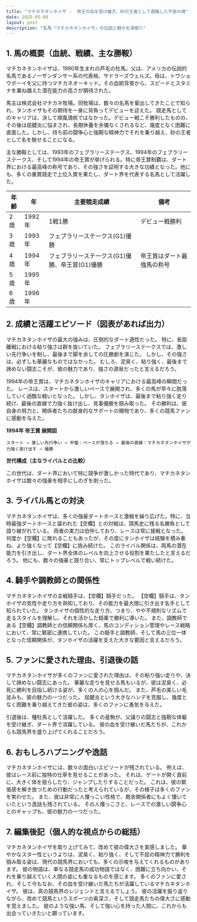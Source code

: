 ```yaml
---
title: "マチカネタンホイザ -  帝王の血を受け継ぎ、砂の王者として君臨した不屈の魂"
date: 2025-05-09
layout: post
description: "名馬『マチカネタンホイザ』の伝説と魅力を深堀り"
---
```


## 1. 馬の概要（血統、戦績、主な勝鞍）

マチカネタンホイザは、1990年生まれの芦毛の牡馬。父は、アメリカの伝説的名馬であるノーザンダンサー系の代表格、サドラーズウェルズ。母は、トウショウボーイを父に持つマチカネオーキッド。その血統背景から、スピードとスタミナを兼ね備えた潜在能力の高さが期待された。

馬主は株式会社マチカネ牧場。同牧場は、数々の名馬を輩出してきたことで知られ、タンホイザもその期待を一身に背負ってデビューを迎えた。  競走馬としてのキャリアは、決して順風満帆ではなかった。デビュー戦こそ勝利したものの、その後は屈腱炎に悩まされ、長期休養を余儀なくされるなど、幾度となく困難に直面した。しかし、持ち前の闘争心と強靭な精神力でそれを乗り越え、砂の王者として名を馳せることになる。

主な勝鞍としては、1993年のフェブラリーステークス、1994年のフェブラリーステークス、そして1994年の帝王賞が挙げられる。特に帝王賞制覇は、ダート界における最高峰の称号であり、その強さを証明する大きな功績となった。他にも、多くの重賞競走で上位入賞を果たし、ダート界を代表する名馬として活躍した。

| 年齢 | 年 | 主要競走成績 | 備考 |
|---|---|---|---|
| 2歳 | 1992年 | 1戦1勝 | デビュー戦勝利 |
| 3歳 | 1993年 | フェブラリーステークス(G1)優勝 |  |
| 4歳 | 1994年 | フェブラリーステークス(G1)優勝、帝王賞(G1)優勝 | 帝王賞はダート最強馬の称号 |
| 5歳 | 1995年 |  |  |
| 6歳 | 1996年 |  |  |


## 2. 成績と活躍エピソード（図表があれば出力）

マチカネタンホイザの最大の強みは、圧倒的なダート適性だった。  特に、長距離戦における粘り強さは群を抜いていた。  フェブラリーステークスでは、激しい先行争いを制し、最後まで脚を余しての圧勝劇を演じた。  しかし、その強さは、必ずしも華麗なものではなかった。  むしろ、泥臭く、粘り強く、最後まで諦めない闘志こそが、彼の魅力であり、強さの源泉だったと言えるだろう。

1994年の帝王賞は、マチカネタンホイザのキャリアにおける最高峰の瞬間だった。  レースは、スタートから激しいペースで展開され、多くの馬が早々に脱落していく過酷な戦いとなった。  しかし、タンホイザは、最後まで粘り強く走り続け、最後の直線で力強く抜け出し、見事優勝を掴み取った。  その勝利は、彼自身の努力と、関係者たちの献身的なサポートの賜物であり、多くの競馬ファンに感動を与えた。

**1994年 帝王賞 展開図**

```
スタート → 激しい先行争い → 中盤：ペースが落ちる → 最後の直線：マチカネタンホイザが力強く抜け出す → 優勝
```

**世代構成（主なライバルとの比較）**

この世代は、ダート界において特に競争が激しかった時代であり、マチカネタンホイザは数々の強豪を相手にしのぎを削った。


## 3. ライバル馬との対決

マチカネタンホイザは、多くの強豪ダートホースと激戦を繰り広げた。特に、当時最強ダートホースと謳われた【空欄】との対戦は、競馬史に残る名勝負として語り継がれている。  両者の実力は伯仲しており、レースは常に接戦となった。  何度か【空欄】に敗れることもあったが、その度にタンホイザは経験を積み重ね、より強くなって【空欄】に挑み続けた。  このライバル関係は、両馬の潜在能力を引き出し、ダート界全体のレベルを向上させる役割を果たしたと言えるだろう。  他にも、数々の強豪と競り合い、常にトップレベルで戦い続けた。


## 4. 騎手や調教師との関係性

マチカネタンホイザの主戦騎手は、【空欄】騎手だった。  【空欄】騎手は、タンホイザの気性や走り方を熟知しており、その能力を最大限に引き出す名手として知られていた。  タンホイザの個性的な走り方、つまり、やや不規則なリズムで走るスタイルを理解し、それを活かした騎乗で勝利に導いた。  また、調教師である【空欄】調教師との信頼関係も厚く、馬のコンディション管理やレース戦略において、常に緊密に連携していた。  この騎手と調教師、そして馬の三位一体となった信頼関係が、タンホイザの活躍を支えた大きな要因と言えるだろう。


## 5. ファンに愛された理由、引退後の話

マチカネタンホイザが多くのファンに愛された理由は、その粘り強い走りや、決して諦めない闘志にあった。  華麗な走りを見せる馬もいるが、彼は泥臭く、必死に勝利を目指し続ける姿が、多くの人の心を掴んだ。  また、芦毛の美しい毛並みも、彼の魅力の一つだった。  屈腱炎という大きなハンデを克服し、幾度となく困難を乗り越えてきた彼の姿は、多くのファンに勇気を与えた。

引退後は、種牡馬として活躍した。  多くの産駒が、父譲りの闘志と強靭な体躯を受け継ぎ、ダート界で活躍している。  彼の血を受け継いだ馬たちが、これからも競馬界を盛り上げてくれることだろう。


## 6. おもしろハプニングや逸話

マチカネタンホイザには、数々の面白いエピソードが残されている。  例えば、彼はレース前に独特の仕草を見せることがあった。  それは、ゲートが開く直前に、大きく体を揺らしたり、ジャンプしたりすることだった。  これは、彼の緊張感を解き放つための行動だったと考えられているが、その様子は多くのファンを笑わせた。  また、彼は非常に人懐っこい性格で、厩舎関係者にもよく懐いていたという逸話も残されている。  その人懐っこさと、レースでの激しい闘争心とのギャップも、彼の魅力の一つだった。


## 7. 編集後記（個人的な視点からの総括）

マチカネタンホイザを取り上げてみて、改めて彼の偉大さを実感しました。  華やかなスター性というよりは、泥臭く、粘り強く、そして不屈の精神力で勝利を掴み取る姿は、現代の競馬界においても、多くの示唆を与えてくれるものがあります。  彼の物語は、単なる競走馬の成功物語ではなく、困難に立ち向かい、それを乗り越えていく人間の姿にも重なるものを感じます。  多くのファンに愛され、そして今もなお、その血を受け継いだ馬たちが活躍しているマチカネタンホイザ。  彼は、真の競馬界のレジェンドと言えるでしょう。  彼の活躍を振り返りながら、改めて競馬というスポーツの奥深さ、そして競走馬たちの偉大さに感動を覚えました。  彼のような強い馬、そして強い心を持った人間に、これからも出会っていきたいと願っています。
